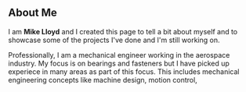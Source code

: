 ## About Me

I am **Mike Lloyd** and I created this page to tell a bit about myself and to showcase some of the projects I've done and I'm still working on.

Professionally, I am a mechanical engineer working in the aerospace industry. My focus is on bearings and fasteners but I have picked up experiece in many areas as part of this focus. This includes mechanical engineering concepts like machine design, motion control, 